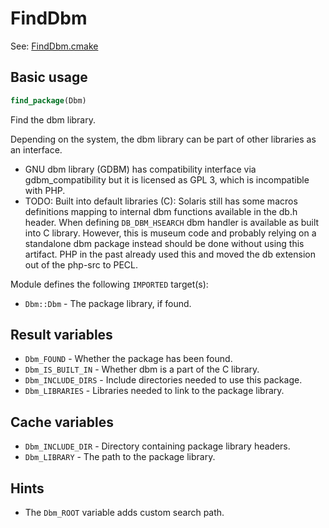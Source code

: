 # FindDbm

See: [FindDbm.cmake](https://github.com/petk/php-build-system/blob/master/cmake/cmake/modules/FindDbm.cmake)

## Basic usage

```cmake
find_package(Dbm)
```

Find the dbm library.

Depending on the system, the dbm library can be part of other libraries as an
interface.

* GNU dbm library (GDBM) has compatibility interface via gdbm_compatibility but
  it is licensed as GPL 3, which is incompatible with PHP.
* TODO: Built into default libraries (C): Solaris still has some macros
  definitions mapping to internal dbm functions available in the db.h header.
  When defining `DB_DBM_HSEARCH` dbm handler is available as built into C
  library. However, this is museum code and probably relying on a standalone dbm
  package instead should be done without using this artifact. PHP in the past
  already used this and moved the db extension out of the php-src to PECL.

Module defines the following `IMPORTED` target(s):

* `Dbm::Dbm` - The package library, if found.

## Result variables

* `Dbm_FOUND` - Whether the package has been found.
* `Dbm_IS_BUILT_IN` - Whether dbm is a part of the C library.
* `Dbm_INCLUDE_DIRS` - Include directories needed to use this package.
* `Dbm_LIBRARIES` - Libraries needed to link to the package library.

## Cache variables

* `Dbm_INCLUDE_DIR` - Directory containing package library headers.
* `Dbm_LIBRARY` - The path to the package library.

## Hints

* The `Dbm_ROOT` variable adds custom search path.
